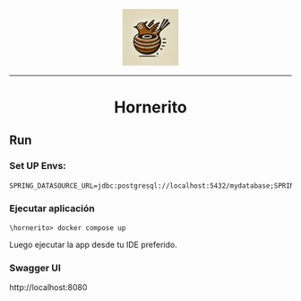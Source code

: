 <p align="center"><img src="logo.png" width="20%" alt="logo"/></p>

---
<h1 style="text-align: center;">Hornerito</h1>

## Run

### Set UP Envs:

```
SPRING_DATASOURCE_URL=jdbc:postgresql://localhost:5432/mydatabase;SPRING_DATASOURCE_USERNAME=myuser;SPRING_DATASOURCE_PASSWORD=secret
```

### Ejecutar aplicación

```
\hornerito> docker compose up
```

Luego ejecutar la app desde tu IDE preferido.

### Swagger UI

http://localhost:8080
